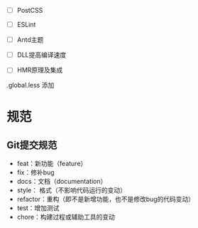 

- [ ] PostCSS
- [ ] ESLint
- [ ] Antd主题
- [ ] DLL提高编译速度
- [ ] HMR原理及集成


.global.less 添加



# 规范

## Git提交规范

- feat：新功能（feature）
- fix：修补bug
- docs：文档（documentation）
- style： 格式（不影响代码运行的变动）
- refactor：重构（即不是新增功能，也不是修改bug的代码变动）
- test：增加测试
- chore：构建过程或辅助工具的变动



